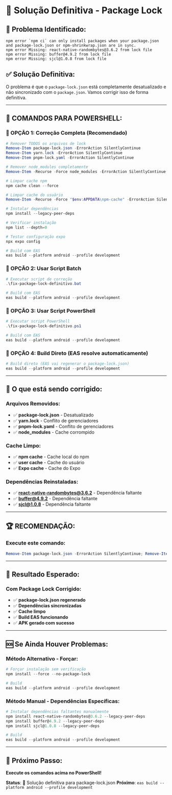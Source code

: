 # 🔧 Solução Definitiva - Package Lock

## 🚨 **Problema Identificado:**
```
npm error `npm ci` can only install packages when your package.json and package-lock.json or npm-shrinkwrap.json are in sync.
npm error Missing: react-native-randombytes@3.6.2 from lock file
npm error Missing: buffer@4.9.2 from lock file
npm error Missing: sjcl@1.0.8 from lock file
```

## ✅ **Solução Definitiva:**

O problema é que o `package-lock.json` está completamente desatualizado e não sincronizado com o `package.json`. Vamos corrigir isso de forma definitiva.

---

## 🚀 **COMANDOS PARA POWERSHELL:**

### **🎯 OPÇÃO 1: Correção Completa (Recomendado)**

```powershell
# Remover TODOS os arquivos de lock
Remove-Item package-lock.json -ErrorAction SilentlyContinue
Remove-Item yarn.lock -ErrorAction SilentlyContinue
Remove-Item pnpm-lock.yaml -ErrorAction SilentlyContinue

# Remover node_modules completamente
Remove-Item -Recurse -Force node_modules -ErrorAction SilentlyContinue

# Limpar cache npm
npm cache clean --force

# Limpar cache do usuário
Remove-Item -Recurse -Force "$env:APPDATA\npm-cache" -ErrorAction SilentlyContinue

# Instalar dependências
npm install --legacy-peer-deps

# Verificar instalação
npm list --depth=0

# Testar configuração expo
npx expo config

# Build com EAS
eas build --platform android --profile development
```

### **🎯 OPÇÃO 2: Usar Script Batch**

```powershell
# Executar script de correção
.\fix-package-lock-definitivo.bat

# Build com EAS
eas build --platform android --profile development
```

### **🎯 OPÇÃO 3: Usar Script PowerShell**

```powershell
# Executar script PowerShell
.\fix-package-lock-definitivo.ps1

# Build com EAS
eas build --platform android --profile development
```

### **🎯 OPÇÃO 4: Build Direto (EAS resolve automaticamente)**

```powershell
# Build direto (EAS vai regenerar o package-lock.json)
eas build --platform android --profile development
```

---

## 🔧 **O que está sendo corrigido:**

### **Arquivos Removidos:**
- ✅ **package-lock.json** - Desatualizado
- ✅ **yarn.lock** - Conflito de gerenciadores
- ✅ **pnpm-lock.yaml** - Conflito de gerenciadores
- ✅ **node_modules** - Cache corrompido

### **Cache Limpo:**
- ✅ **npm cache** - Cache local do npm
- ✅ **user cache** - Cache do usuário
- ✅ **Expo cache** - Cache do Expo

### **Dependências Reinstaladas:**
- ✅ **react-native-randombytes@3.6.2** - Dependência faltante
- ✅ **buffer@4.9.2** - Dependência faltante
- ✅ **sjcl@1.0.8** - Dependência faltante

---

## 🏆 **RECOMENDAÇÃO:**

### **Execute este comando:**
```powershell
Remove-Item package-lock.json -ErrorAction SilentlyContinue; Remove-Item -Recurse -Force node_modules -ErrorAction SilentlyContinue; npm cache clean --force; npm install --legacy-peer-deps; eas build --platform android --profile development
```

---

## 📱 **Resultado Esperado:**

### **Com Package Lock Corrigido:**
- ✅ **package-lock.json regenerado**
- ✅ **Dependências sincronizadas**
- ✅ **Cache limpo**
- ✅ **Build EAS funcionando**
- ✅ **APK gerado com sucesso**

---

## 🆘 **Se Ainda Houver Problemas:**

### **Método Alternativo - Forçar:**
```powershell
# Forçar instalação sem verificação
npm install --force --no-package-lock

# Build
eas build --platform android --profile development
```

### **Método Manual - Dependências Específicas:**
```powershell
# Instalar dependências faltantes manualmente
npm install react-native-randombytes@3.6.2 --legacy-peer-deps
npm install buffer@4.9.2 --legacy-peer-deps
npm install sjcl@1.0.8 --legacy-peer-deps

# Build
eas build --platform android --profile development
```

---

## 🎯 **Próximo Passo:**

**Execute os comandos acima no PowerShell!**

**Status**: 🔧 Solução definitiva para package-lock.json
**Próximo**: `eas build --platform android --profile development`
